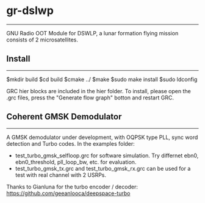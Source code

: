 # gr-dslwp
---------------------------------------
GNU Radio OOT Module for DSWLP, a lunar formation flying mission consists of 2 microsatellites.


## Install
---------------------------------------
$mkdir build
$cd build
$cmake ../
$make
$sudo make install
$sudo ldconfig

GRC hier blocks are included in the hier folder. To install, please open the .grc files, press the "Generate flow graph" botton and restart GRC.


## Coherent GMSK Demodulator
---------------------------------------
A GMSK demodulator under development, with OQPSK type PLL, sync word detection and Turbo codes.
In the examples folder:
- test_turbo_gmsk_selfloop.grc for software simulation. Try differnet ebn0, ebn0_threshold, pll_loop_bw, etc. for evaluation. 
- test_turbo_gmsk_tx.grc and test_turbo_gmsk_rx.grc can be used for a test with real channel with 2 USRPs.



Thanks to Gianluna for the turbo encoder / decoder: https://github.com/geeanlooca/deepspace-turbo
